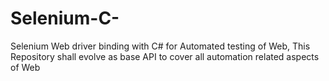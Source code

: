 # Selenium-C-
Selenium Web driver binding with C# for Automated testing of Web, This Repository shall evolve as base API to cover all automation related aspects of Web
